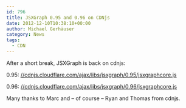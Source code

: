 ```yaml
---
id: 796
title: JSXGraph 0.95 and 0.96 on CDNjs
date: 2012-12-10T10:38:10+00:00
author: Michael Gerhäuser
category: News
tags:
  - CDN
---
```

After a short break, JSXGraph is back on cdnjs:

0.95: [//cdnjs.cloudflare.com/ajax/libs/jsxgraph/0.95/jsxgraphcore.js](//cdnjs.cloudflare.com/ajax/libs/jsxgraph/0.95/jsxgraphcore.js)

0.96: [//cdnjs.cloudflare.com/ajax/libs/jsxgraph/0.96/jsxgraphcore.js](//cdnjs.cloudflare.com/ajax/libs/jsxgraph/0.96/jsxgraphcore.js)

Many thanks to Marc and &#8211; of course &#8211; Ryan and Thomas from cdnjs.